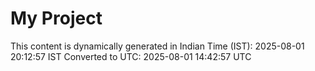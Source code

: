 # My Project

This content is dynamically generated in Indian Time (IST): 2025-08-01 20:12:57 IST
Converted to UTC: 2025-08-01 14:42:57 UTC
